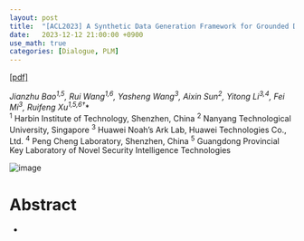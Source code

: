 ```yaml
---
layout: post
title:  "[ACL2023] A Synthetic Data Generation Framework for Grounded Dialogues"
date:   2023-12-12 21:00:00 +0900
use_math: true
categories: [Dialogue, PLM]
---
```


[[pdf]](https://aclanthology.org/2023.acl-long.608v2.pdf) &emsp;

**Jianzhu Bao<sup>1,5*</sup>, Rui Wang<sup>1,6</sup>, Yasheng Wang<sup>3</sup>, Aixin Sun<sup>2</sup>, Yitong Li<sup>3,4</sup>, Fei Mi<sup>3</sup>, Ruifeng Xu<sup>1,5,6†</sup>**
<br><sup>1</sup> Harbin Institute of Technology, Shenzhen, China <sup>2</sup> Nanyang Technological University, Singapore <sup>3</sup> Huawei Noah’s Ark Lab, Huawei Technologies Co., Ltd. <sup>4</sup> Peng Cheng Laboratory, Shenzhen, China <sup>5</sup> Guangdong Provincial Key Laboratory of Novel Security Intelligence Technologies
 &emsp;

![image](https://github.com/yong1-kim/yong1-kim.github.io/assets/42200027/478020be-925e-4d43-bcc9-d032a09fc3e3)


# Abstract
- 
